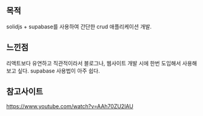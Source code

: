 ## 목적

solidjs + supabase를 사용하여 간단한 crud 애플리케이션 개발.

## 느낀점

리액트보다 유연하고 직관적이라서 블로그나, 웹사이트 개발 시에 한번 도입해서 사용해보고 싶다.
supabase 사용법이 아주 쉽다.

## 참고사이트

https://www.youtube.com/watch?v=AAh70ZU2lAU
